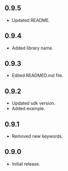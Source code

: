 ## 0.9.5

* Updated README.

## 0.9.4

* Added library name.

## 0.9.3

* Edited READMED.md file.

## 0.9.2

* Updated sdk version.
* Added example.

## 0.9.1

* Removed new keywords.

## 0.9.0

* Initial release.